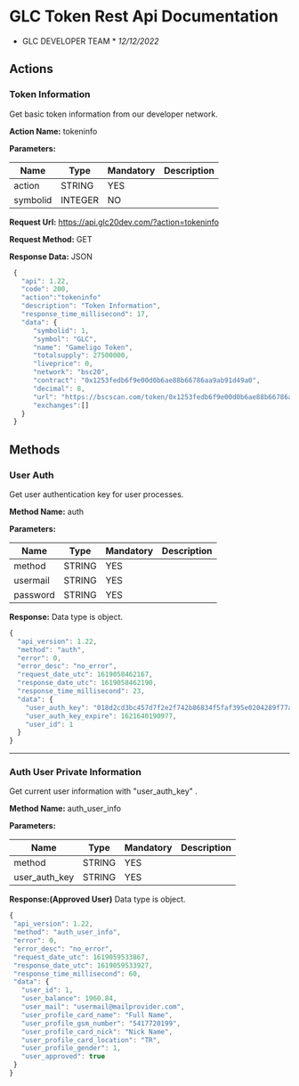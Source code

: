 # GLC Token Rest Api Documentation
* GLC DEVELOPER TEAM *
*12/12/2022*

## Actions 

### Token Information
Get basic token information from our developer network.

 **Action Name:**
 tokeninfo
 
  **Parameters:**

 Name | Type | Mandatory | Description
 ------------ | ------------ | ------------ | ------------
 action | STRING | YES |
 symbolid | INTEGER | NO |
 

 **Request Url:**
https://api.glc20dev.com/?action=tokeninfo

**Request Method:**
GET

**Response Data:**
JSON

```javascript
 {
   "api": 1.22,
   "code": 200,
   "action":"tokeninfo"
   "description": "Token Information",
   "response_time_millisecond": 17,
   "data": {
      "symbolid": 1, 
      "symbol": "GLC", 
      "name": "Gameligo Token", 
      "totalsupply": 27500000, 
      "liveprice": 0, 
      "network": "bsc20", 
      "contract": "0x1253fedb6f9e00d0b6ae88b66786aa9ab91d49a0", 
      "decimal": 8, 
      "url": "https://bscscan.com/token/0x1253fedb6f9e00d0b6ae88b66786aa9ab91d49a0",
      "exchanges":[]
   }
 }
 ```

## Methods

### User Auth
Get user authentication key for user processes.

 **Method Name:**
 auth

 **Parameters:**

 Name | Type | Mandatory | Description
 ------------ | ------------ | ------------ | ------------
 method | STRING | YES |
 usermail | STRING | YES |
 password | STRING | YES | 

 **Response:**
 Data type is object.
 ```javascript
 {
   "api_version": 1.22,
   "method": "auth",
   "error": 0,
   "error_desc": "no_error",
   "request_date_utc": 1619058462167,
   "response_date_utc": 1619058462190,
   "response_time_millisecond": 23,
   "data": {
     "user_auth_key": "018d2cd3bc457d7f2e2f742b86834f5faf395e0204289f77ae416f6bbcc59218e23f494e8fb9bd368120574b17fd05e26d24dcd9139241b7",
     "user_auth_key_expire": 1621640190977,
     "user_id": 1
   }
 }
 ```

---








### Auth User Private Information
Get current user information with "user_auth_key" .

 **Method Name:**
 auth_user_info

 **Parameters:**

 Name | Type | Mandatory | Description
 ------------ | ------------ | ------------ | ------------
 method | STRING | YES |
 user_auth_key | STRING | YES | 

 **Response:(Approved User)**
 Data type is object.
 ```javascript
 {
  "api_version": 1.22,
  "method": "auth_user_info",
  "error": 0,
  "error_desc": "no_error",
  "request_date_utc": 1619059533867,
  "response_date_utc": 1619059533927,
  "response_time_millisecond": 60,
  "data": {
    "user_id": 1,
    "user_balance": 1960.84,
    "user_mail": "usermail@mailprovider.com",
    "user_profile_card_name": "Full Name",
    "user_profile_gsm_number": "5417720199",
    "user_profile_card_nick": "Nick Name",
    "user_profile_card_location": "TR",
    "user_profile_gender": 1,
    "user_approved": true
  }
}
 ```


